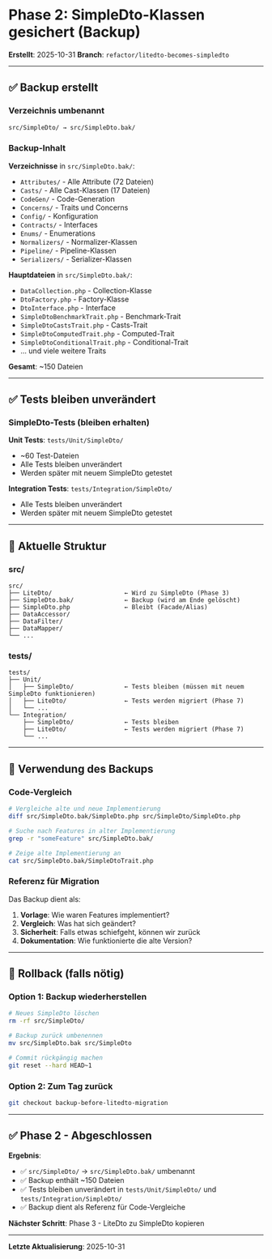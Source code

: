 # Phase 2: SimpleDto-Klassen gesichert (Backup)

**Erstellt**: 2025-10-31
**Branch**: `refactor/litedto-becomes-simpledto`

---

## ✅ Backup erstellt

### Verzeichnis umbenannt

```bash
src/SimpleDto/ → src/SimpleDto.bak/
```

### Backup-Inhalt

**Verzeichnisse** in `src/SimpleDto.bak/`:
- `Attributes/` - Alle Attribute (72 Dateien)
- `Casts/` - Alle Cast-Klassen (17 Dateien)
- `CodeGen/` - Code-Generation
- `Concerns/` - Traits und Concerns
- `Config/` - Konfiguration
- `Contracts/` - Interfaces
- `Enums/` - Enumerations
- `Normalizers/` - Normalizer-Klassen
- `Pipeline/` - Pipeline-Klassen
- `Serializers/` - Serializer-Klassen

**Hauptdateien** in `src/SimpleDto.bak/`:
- `DataCollection.php` - Collection-Klasse
- `DtoFactory.php` - Factory-Klasse
- `DtoInterface.php` - Interface
- `SimpleDtoBenchmarkTrait.php` - Benchmark-Trait
- `SimpleDtoCastsTrait.php` - Casts-Trait
- `SimpleDtoComputedTrait.php` - Computed-Trait
- `SimpleDtoConditionalTrait.php` - Conditional-Trait
- ... und viele weitere Traits

**Gesamt**: ~150 Dateien

---

## ✅ Tests bleiben unverändert

### SimpleDto-Tests (bleiben erhalten)

**Unit Tests**: `tests/Unit/SimpleDto/`
- ~60 Test-Dateien
- Alle Tests bleiben unverändert
- Werden später mit neuem SimpleDto getestet

**Integration Tests**: `tests/Integration/SimpleDto/`
- Alle Tests bleiben unverändert
- Werden später mit neuem SimpleDto getestet

---

## 📁 Aktuelle Struktur

### src/

```
src/
├── LiteDto/                    ← Wird zu SimpleDto (Phase 3)
├── SimpleDto.bak/              ← Backup (wird am Ende gelöscht)
├── SimpleDto.php               ← Bleibt (Facade/Alias)
├── DataAccessor/
├── DataFilter/
├── DataMapper/
└── ...
```

### tests/

```
tests/
├── Unit/
│   ├── SimpleDto/              ← Tests bleiben (müssen mit neuem SimpleDto funktionieren)
│   ├── LiteDto/                ← Tests werden migriert (Phase 7)
│   └── ...
└── Integration/
    ├── SimpleDto/              ← Tests bleiben
    ├── LiteDto/                ← Tests werden migriert (Phase 7)
    └── ...
```

---

## 🎯 Verwendung des Backups

### Code-Vergleich

```bash
# Vergleiche alte und neue Implementierung
diff src/SimpleDto.bak/SimpleDto.php src/SimpleDto/SimpleDto.php

# Suche nach Features in alter Implementierung
grep -r "someFeature" src/SimpleDto.bak/

# Zeige alte Implementierung an
cat src/SimpleDto.bak/SimpleDtoTrait.php
```

### Referenz für Migration

Das Backup dient als:
1. **Vorlage**: Wie waren Features implementiert?
2. **Vergleich**: Was hat sich geändert?
3. **Sicherheit**: Falls etwas schiefgeht, können wir zurück
4. **Dokumentation**: Wie funktionierte die alte Version?

---

## 🔄 Rollback (falls nötig)

### Option 1: Backup wiederherstellen

```bash
# Neues SimpleDto löschen
rm -rf src/SimpleDto/

# Backup zurück umbenennen
mv src/SimpleDto.bak src/SimpleDto

# Commit rückgängig machen
git reset --hard HEAD~1
```

### Option 2: Zum Tag zurück

```bash
git checkout backup-before-litedto-migration
```

---

## ✅ Phase 2 - Abgeschlossen

**Ergebnis**:
- ✅ `src/SimpleDto/` → `src/SimpleDto.bak/` umbenannt
- ✅ Backup enthält ~150 Dateien
- ✅ Tests bleiben unverändert in `tests/Unit/SimpleDto/` und `tests/Integration/SimpleDto/`
- ✅ Backup dient als Referenz für Code-Vergleiche

**Nächster Schritt**: Phase 3 - LiteDto zu SimpleDto kopieren

---

**Letzte Aktualisierung**: 2025-10-31

